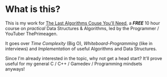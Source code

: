 # What is this?

This is my work for [The Last Algorithms Couse You'll Need](https://frontendmasters.com/courses/algorithms/), a ***FREE*** 10 hour course on _practical_ Data Structures & Algorithms, led by the Programmer / YouTuber ThePrimeagen.

It goes over *Time Complexity* (Big O), *Whiteboard-Programming* (like in interviews) and *Implementation* of useful Algorithms and Data Structures.

Since I'm already interested in the topic, why not get a head start? It'll prove useful for my general C / C++ / Gamedev / Programming mindsets anyways!